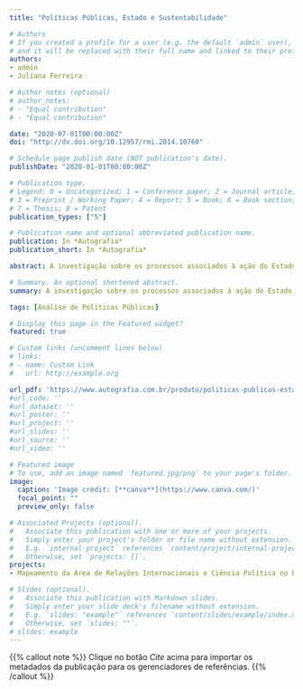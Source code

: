 ```yaml
---
title: "Políticas Públicas, Estado e Sustentabilidade"

# Authors
# If you created a profile for a user (e.g. the default `admin` user), write the username (folder name) here 
# and it will be replaced with their full name and linked to their profile.
authors:
- admin
- Juliana Ferreira

# Author notes (optional)
# author_notes:
# - "Equal contribution"
# - "Equal contribution"

date: "2020-07-01T00:00:00Z"
doi: "http://dx.doi.org/10.12957/rmi.2014.10760"

# Schedule page publish date (NOT publication's date).
publishDate: "2020-01-01T00:00:00Z"

# Publication type.
# Legend: 0 = Uncategorized; 1 = Conference paper; 2 = Journal article;
# 3 = Preprint / Working Paper; 4 = Report; 5 = Book; 6 = Book section;
# 7 = Thesis; 8 = Patent
publication_types: ["5"]

# Publication name and optional abbreviated publication name.
publication: In *Autografia*
publication_short: In *Autografia*

abstract: A investigação sobre os processos associados à ação do Estado requer a mobilização de conhecimentos de um conjunto de áreas que faz com que uma abordagem multidisciplinar seja imperativa. Nesse caso, compreendendo as políticas públicas como o meio de concretização de direitos por ações governamentais.

# Summary. An optional shortened abstract.
summary: A investigação sobre os processos associados à ação do Estado requer a mobilização de conhecimentos de um conjunto de áreas que faz com que uma abordagem multidisciplinar seja imperativa. Nesse caso, compreendendo as políticas públicas como o meio de concretização de direitos por ações governamentais.

tags: [Análise de Políticas Públicas]

# Display this page in the Featured widget?
featured: true

# Custom links (uncomment lines below)
# links:
# - name: Custom Link
#   url: http://example.org

url_pdf: 'https://www.autografia.com.br/produto/politicas-publicas-estado-e-sustentabilidade/'
#url_code: ''
#url_dataset: ''
#url_poster: ''
#url_project: ''
#url_slides: ''
#url_source: ''
#url_video: ''

# Featured image
# To use, add an image named `featured.jpg/png` to your page's folder. 
image:
  caption: 'Image credit: [**canva**](https://www.canva.com/)'
  focal_point: ""
  preview_only: false

# Associated Projects (optional).
#   Associate this publication with one or more of your projects.
#   Simply enter your project's folder or file name without extension.
#   E.g. `internal-project` references `content/project/internal-project/index.md`.
#   Otherwise, set `projects: []`.
projects:
- Mapeamento da Área de Relações Internacionais e Ciência Política no Brasil

# Slides (optional).
#   Associate this publication with Markdown slides.
#   Simply enter your slide deck's filename without extension.
#   E.g. `slides: "example"` references `content/slides/example/index.md`.
#   Otherwise, set `slides: ""`.
# slides: example
---
```


{{% callout note %}}
Clique no botão *Cite* acima para importar os metadados da publicação para os gerenciadores de referências.
{{% /callout %}}

